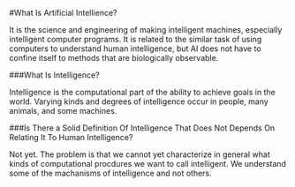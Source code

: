 #What Is Artificial Intellience?

It is the science and engineering of making intelligent machines, especially intelligent computer programs. It is related to the similar task of using computers to understand human intelligence, but AI does not have to confine itself to methods that are biologically observable.

###What Is Intelligence?

Intelligence is the computational part of the ability to achieve goals in the world. Varying kinds and degrees of intelligence occur in people, many animals, and some machines.

###Is There a Solid Definition Of Intelligence That Does Not Depends On Relating It To Human Intelligence?

Not yet. The problem is that we cannot yet characterize in general what kinds of computational procdures we want to call intelligent. We understand some of the machanisms of intelligence and not others.
